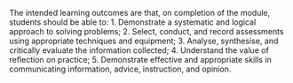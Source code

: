 The intended learning outcomes are that, on completion of the module, students should be able to: 1. Demonstrate a systematic and logical approach to solving problems; 2. Select, conduct, and record assessments using appropriate techniques and equipment; 3. Analyse, synthesise, and critically   evaluate the information collected; 4. Understand the value of reflection on practice; 5. Demonstrate effective and appropriate skills in communicating information, advice, instruction, and opinion.
